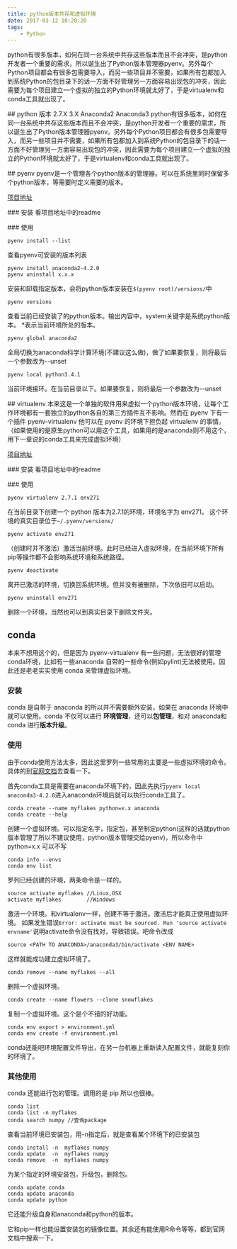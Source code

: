 ```yaml
---
title: python版本共存和虚拟环境
date: 2017-03-12 10:20:20
tags:
    - Python
---
```


python有很多版本，如何在同一台系统中共存这些版本而且不会冲突，是python开发者一个重要的需求，所以诞生出了Python版本管理器pyenv。另外每个Python项目都会有很多包需要导入，而另一些项目并不需要，如果所有包都加入到系统Python的包目录下的话一方面不好管理另一方面容易出现包的冲突，因此需要为每个项目建立一个虚拟的独立的Python环境就太好了，于是virtualenv和conda工具就出现了。

<!-- more -->

## python 版本
2.7.X
3.X
Anaconda2
Anaconda3
python有很多版本，如何在同一台系统中共存这些版本而且不会冲突，是python开发者一个重要的需求，所以诞生出了Python版本管理器pyenv。另外每个Python项目都会有很多包需要导入，而另一些项目并不需要，如果所有包都加入到系统Python的包目录下的话一方面不好管理另一方面容易出现包的冲突，因此需要为每个项目建立一个虚拟的独立的Python环境就太好了，于是virtualenv和conda工具就出现了。

## pyenv
pyenv是一个管理各个python版本的管理器。可以在系统里同时保留多个python版本，等需要时定义需要的版本。

[项目地址](https://github.com/pyenv/pyenv)

### 安装
看项目地址中的readme

### 使用
```
pyenv install --list
```
查看pyenv可安装的版本列表

```
pyenv install anaconda2-4.2.0
pyenv uninstall x.x.x
```
安装和卸载指定版本，会将python版本安装在`$(pyenv root)/versions/`中

```
pyenv versions
```
查看当前已经安装了的python版本。输出内容中，system关键字是系统python版本。 \*表示当前环境所处的版本。

```
pyenv global anaconda2
```
全局切换为anaconda科学计算环境(不建议这么做)，做了如果要恢复，则将最后一个参数改为--unset

```
pyenv local python3.4.1
```
当前环境接环。在当前目录以下。如果要恢复，则将最后一个参数改为--unset

## virtualenv
本来这是一个单独的软件用来虚拟一个python版本环境，让每个工作环境都有一套独立的python各自的第三方插件互不影响。然而在 pyenv 下有一个插件 pyenv-virtualenv 他可以在 pyenv 的环境下担负起 virtualenv 的事情。（如果使用的是原生python可以用这个工具，如果用的是anaconda则不用这个，用下一章说的conda工具来完成虚拟环境）

[项目地址](https://github.com/pyenv/pyenv-virtualenv)

### 安装
看项目地址中的readme

### 使用
```
pyenv virtualenv 2.7.1 env271
```
在当前目录下创建一个 python 版本为2.7.1的环境，环境名字为 env271。 这个环境的真实目录位于`~/.pyenv/versions/`

```
pyenv activate env271
```
（创建时并不激活）激活当前环境。此时已经进入虚拟环境，在当前环境下所有pip等操作都不会影响系统环境和系统路径。

```
pyenv deactivate
```
离开已激活的环境，切换回系统环境。但并没有被删除，下次依旧可以启动。

```
pyenv uninstall env271
```
删除一个环境，当然也可以到真实目录下删除文件夹。

## conda
本来不想用这个的，但是因为 pyenv-virtualenv 有一些问题，无法很好的管理conda环境，比如有一些anaconda 自带的一些命令(例如pylint)无法被使用。因此还是老老实实使用 conda 来管理虚拟环境。

### 安装
conda 是自带于 anaconda 的所以并不需要额外安装，如果在 anaconda 环境中就可以使用。conda 不仅可以进行 **环境管理**，还可以**包管理**，和对 anaconda和conda 进行**版本升级**。

### 使用
由于conda使用方法太多，因此这里罗列一些常用的主要是一些虚拟环境的命令。具体的到[官网文档](https://conda.io/docs/using/index.html)去查看一下。

首先conda工具是需要在anaconda环境下的，因此先执行`pyenv local anaconda3-4.2.0`进入anaconda环境后就可以执行conda工具了。

```
conda create --name myflakes python=x.x anaconda
conda create --help
```
创建一个虚拟环境。可以指定名字，指定包，甚至制定python(这样的话就python版本管理了所以不建议使用，python版本管理交给pyenv)，所以命令中 python=x.x 可以不写

```
conda info --envs
conda env list
```
罗列已经创建的环境，两条命令是一样的。

```
source activate myflakes //Linux,OSX
activate myflakes        //Windows
```
激活一个环境。和virtualenv一样，创建不等于激活。激活后才能真正使用虚拟环境。
如果发生错误`Error: activate must be sourced. Run 'source activate envname'`说明activate命令没有找对，导致错误。吧命令改成
```
source <PATH TO ANACONDA>/anaconda3/bin/activate <ENV NAME>
```
这样就能成功建立虚拟环境了。

```
conda remove --name myflakes --all
```
删除一个虚拟环境。


```
conda create --name flowers --clone snowflakes
```
复制一个虚拟环境。这个是个不错的好功能。

```
conda env export > environment.yml
conda env create -f environment.yml
```
conda还能吧环境配置文件导出，在另一台机器上重新读入配置文件，就能复刻你的环境了。


### 其他使用
conda 还能进行包的管理。调用的是 pip 所以也很棒。

```
conda list
conda list -n myflakes
conda search numpy //查询package
```
查看当前环境已安装包，用-n指定后，就是查看某个环境下的已安装包

```
conda install -n  myflakes numpy
conda update  -n  myflakes numpy
conda remove  -n  myflakes numpy
```
为某个指定的环境安装包，升级包，删除包。

```
conda update conda
conda update anaconda
conda update python
```
它还能升级自身和anaconda和python的版本。

它和pip一样也能设置安装包的镜像位置。其余还有能使用R命令等等，都到官网文档中搜索一下。
